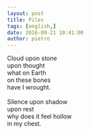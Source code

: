 ```yaml
---
layout: post
title: Piles
tags: [english,]
date: 2016-09-21 10:41:00
author: pietro
---
```

Cloud upon stone<br/>upon thought<br/>what on Earth<br/>on these bones<br/>have I wrought.<br/><br/>Silence upon shadow<br/>upon rest<br/>why does it feel hollow<br/>in my chest.
